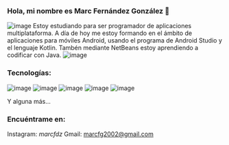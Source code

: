 ### Hola, mi nombre es Marc Fernández González 👋


![image](https://user-images.githubusercontent.com/99873001/214112166-cdea9315-f760-414e-b690-d190d4f4be97.png)
Estoy estudiando para ser programador de aplicaciones multiplataforma. A día de hoy me estoy formando en el ámbito de aplicaciones para móviles Android, usando el programa de Android Studio y el lenguaje Kotlin. Tambén mediante NetBeans estoy aprendiendo a codificar con Java.
![image](https://user-images.githubusercontent.com/99873001/214113588-58300404-e8d0-4090-a494-cf62b6919ecc.png)


### Tecnologías:
![image](https://user-images.githubusercontent.com/99873001/214112895-440828b4-3f47-4474-bbb5-571f2e43dd27.png)
![image](https://user-images.githubusercontent.com/99873001/214112913-d1b1210e-fee8-4294-9d3b-8bb652c80f4b.png)
![image](https://user-images.githubusercontent.com/99873001/214112928-4fe5eba6-1452-4222-ba36-459935b4e31f.png)
![image](https://user-images.githubusercontent.com/99873001/214112947-a5494715-b3e6-4046-b99f-fb585a69eaa8.png)
![image](https://user-images.githubusercontent.com/99873001/214112966-edf54a31-b204-40d5-8d35-379598f3db08.png)

Y alguna más...

### Encuéntrame en:
Instagram: _marcfdz_
Gmail: marcfg2002@gmail.com
